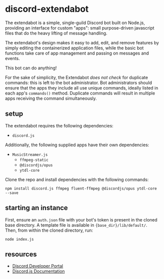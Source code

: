 # discord-extendabot
The extendabot is a simple, single-guild Discord bot built on Node.js, providing an interface for custom "apps": small purpose-driven javascript files that do the heavy lifting of message handling.  

The extendabot's design makes it easy to add, edit, and remove features by simply editing the containerized application files, while the basic bot functions take care of app management and passing on messages and events.  

This bot can do anything!  

For the sake of simplicity, the Extendabot *does not check* for duplicate commands: this is left to the bot administrator. Bot administrators should ensure that the apps they include all use unique commands, ideally listed in each app's `commands()` method. Duplicate commands will result in multiple apps receiving the command simultaneously.  

## setup
The extendabot requires the following dependencies:  
- `discord.js`

Additionally, the following supplied apps have their own dependencies:
- `MusicStreamer.js`
    - `ffmpeg-static`
    - `@discordjs/opus`
    - `ytdl-core`

Clone the repo and install dependencies with the following commands:  
```
npm install discord.js ffmpeg fluent-ffmpeg @discordjs/opus ytdl-core --save
```

## starting an instance
First, ensure an `auth.json` file with your bot's token is present in the cloned base directory. A template file is available in `{base_dir}/lib/default/`.
Then, from within the cloned directory, run:
```
node index.js
```

## resources
- [Discord Developer Portal](https://discord.com/developers/applications)  
- [Discord.js Documentation](https://discord.js.org/#/docs/main/stable/general/welcome)